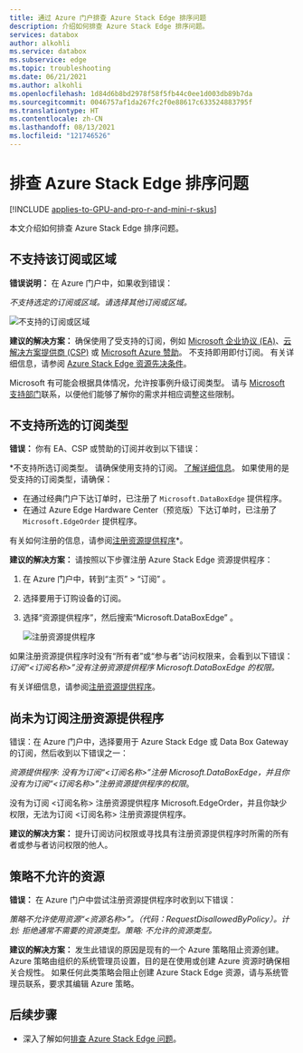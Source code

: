 ```yaml
---
title: 通过 Azure 门户排查 Azure Stack Edge 排序问题
description: 介绍如何排查 Azure Stack Edge 排序问题。
services: databox
author: alkohli
ms.service: databox
ms.subservice: edge
ms.topic: troubleshooting
ms.date: 06/21/2021
ms.author: alkohli
ms.openlocfilehash: 1d84d6b8bd2978f58f5fb44c0ee1d003db89b7da
ms.sourcegitcommit: 0046757af1da267fc2f0e88617c633524883795f
ms.translationtype: HT
ms.contentlocale: zh-CN
ms.lasthandoff: 08/13/2021
ms.locfileid: "121746526"
---
```

# <a name="troubleshoot-your-azure-stack-edge-ordering-issues"></a>排查 Azure Stack Edge 排序问题

[!INCLUDE [applies-to-GPU-and-pro-r-and-mini-r-skus](../../includes/azure-stack-edge-applies-to-gpu-pro-r-mini-r-sku.md)]

本文介绍如何排查 Azure Stack Edge 排序问题。

## <a name="unsupported-subscription-or-region"></a>不支持该订阅或区域

**错误说明：** 在 Azure 门户中，如果收到错误：

*不支持选定的订阅或区域。请选择其他订阅或区域。*

![不支持的订阅或区域](media/azure-stack-edge-troubleshoot-ordering/azure-stack-edge-troubleshoot-ordering-01.png)

**建议的解决方案：** 确保使用了受支持的订阅，例如 [Microsoft 企业协议 (EA)](https://azure.microsoft.com/overview/sales-number/)、[云解决方案提供商 (CSP)](/partner-center/azure-plan-lp) 或 [Microsoft Azure 赞助](https://azure.microsoft.com/offers/ms-azr-0036p/)。 不支持即用即付订阅。 有关详细信息，请参阅 [Azure Stack Edge 资源先决条件](azure-stack-edge-deploy-prep.md#prerequisites)。

Microsoft 有可能会根据具体情况，允许按事例升级订阅类型。 请与 [Microsoft 支持部门](https://azure.microsoft.com/support/options/)联系，以便他们能够了解你的需求并相应调整这些限制。

## <a name="selected-subscription-type-not-supported"></a>不支持所选的订阅类型

**错误：** 你有 EA、CSP 或赞助的订阅并收到以下错误：

*不支持所选订阅类型。 请确保使用支持的订阅。 [了解详细信息](azure-stack-edge-deploy-prep.md#prerequisites)。 如果使用的是受支持的订阅类型，请确保：
 
- 在通过经典门户下达订单时，已注册了 `Microsoft.DataBoxEdge` 提供程序。
- 在通过 Azure Edge Hardware Center（预览版）下达订单时，已注册了 `Microsoft.EdgeOrder` 提供程序。
 
有关如何注册的信息，请参阅[注册资源提供程序](azure-stack-edge-manage-access-power-connectivity-mode.md#register-resource-providers)*。

**建议的解决方案：** 请按照以下步骤注册 Azure Stack Edge 资源提供程序：

1. 在 Azure 门户中，转到“主页” > “订阅” 。

2. 选择要用于订购设备的订阅。

3. 选择“资源提供程序”，然后搜索“Microsoft.DataBoxEdge” 。

    ![注册资源提供程序](media/azure-stack-edge-troubleshoot-ordering/azure-stack-edge-troubleshoot-ordering-02.png)

如果注册资源提供程序时没有“所有者”或“参与者”访问权限来，会看到以下错误：*订阅“&lt;订阅名称&gt;”没有注册资源提供程序 Microsoft.DataBoxEdge 的权限。*

有关详细信息，请参阅[注册资源提供程序](azure-stack-edge-manage-access-power-connectivity-mode.md#register-resource-providers)。

## <a name="resource-provider-not-registered-for-subscription"></a>尚未为订阅注册资源提供程序

错误：在 Azure 门户中，选择要用于 Azure Stack Edge 或 Data Box Gateway 的订阅，然后收到以下错误之一：

*资源提供程序: 没有为订阅“&lt;订阅名称&gt;”注册 Microsoft.DataBoxEdge，并且你没有为订阅“&lt;订阅名称&gt;”注册资源提供程序的权限*。

没有为订阅 &lt;订阅名称&gt; 注册资源提供程序 Microsoft.EdgeOrder，并且你缺少权限，无法为订阅 &lt;订阅名称&gt; 注册资源提供程序。

**建议的解决方案：** 提升订阅访问权限或寻找具有注册资源提供程序时所需的所有者或参与者访问权限的他人。

## <a name="resource-disallowed-by-policy"></a>策略不允许的资源

**错误：** 在 Azure 门户中尝试注册资源提供程序时收到以下错误：

*策略不允许使用资源“&lt;资源名称&gt;”。（代码：RequestDisallowedByPolicy）。计划: 拒绝通常不需要的资源类型。策略: 不允许的资源类型。*

**建议的解决方案：** 发生此错误的原因是现有的一个 Azure 策略阻止资源创建。 Azure 策略由组织的系统管理员设置，目的是在使用或创建 Azure 资源时确保相关合规性。 如果任何此类策略会阻止创建 Azure Stack Edge 资源，请与系统管理员联系，要求其编辑 Azure 策略。

## <a name="next-steps"></a>后续步骤

* 深入了解如何[排查 Azure Stack Edge 问题](azure-stack-edge-gpu-troubleshoot.md)。
